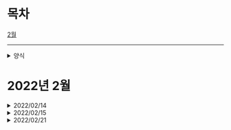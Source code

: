  # 목차

 [2월](https://github.com/urous3814/urous3814/blob/main/Development_log.md#2022%EB%85%84-2%EC%9B%94)   
  
---

<details>
<summary>양식</summary>
<div markdown="1">
  
---

## 날짜

### [프로젝트명](프로젝트 레포 링크)

#### 프로그램명
  
  * 주요변경사항(보충설명)
    * 하위 변경사항
      * 하위 변경사항 설명

#### 회의
  
  * 활동명
    * 주요 내용
      * 결과 및 보충내용
  
---
 
</div>
</details>

# 2022년 2월

<details>
<summary>2022/02/14</summary>
<div markdown="1">  
 
-----------------------------------------------------------------------------

## 2022/02/14 [OFFLINE]

### [The Coala](https://github.com/urous3814/TheCoala_Dev/tree/main/02/14)

#### Coala Windows Server

 * ListBox2 접속학생 표기방법, 저장방법 변동(id -> id,name / ~~배열에 저장~~ )
   * SUNCHUL function 수정
     * name값 받아오는 sql 추가
   * Check_Login function 수정
     * logout시 표기되는 요소 id > name 수정
   * user interface 표기되는 요소 name 으로 수정
  
 * Coala Server 원격 종료 수단 제작(redis/RestAPI 사용)
   * RestAPI 기능 제작
   * Thread 기능추가, **수정필요**
   
 * id, name 값 제대로 저장 안된것들 수정(API, mysql)
   * teacher, teacher_name, teacher_id, Teacher, Teacher_Check 변수 제대로 매칭 안된 값들 수정, **변수 정리 및 통합 필요**
   
#### Coala Meeting
  
  * 전체 프로세스 테스트 진행 (Client 24대 사용)
    * Client 비정상 Close(Terminate)시 DB에 Login_Status 변경 안되는 오류 발생
       *  서버에서 DB Login_Status 변경 기능 도입하기로 결정   
    * 서버 원격 접속해제 기능 필요함 
      * 기능 추가, **테스트 필요**   
    * Wifi 강제 종료로 인한 Client 비정상 Disconnect 시 Reconnect 기능에서 오류발생   

  * 회의 진행
    * 보완사항
      1. Problem 다중 전송 기능 필요 (구현)
      2. Connection Check 시 Timer 을 활용해 Reconnect 기능 구현 (구현)(테스트 완료)
      3. API 강희쌤ver로 변경 필요 **(미구현)**
 
 ---
 
</div>
</details>
  
<details>
<summary>2022/02/15</summary>
<div markdown="1">  
  
 ---

## 2022/02/15 [OFFLINE]

### [The Coala](https://github.com/urous3814/TheCoala_Dev/tree/main/02/15)

#### Coala Windows Server
  
  * Coala Server 원격 종료 수단 제작
    * key: ID_Tcheck / value: Logout 을 redis에서 수신해 원격 종료
      * Thread에 id_Tcheck 값들 받아와 Logout이면 ServerLogout() function 수행   
        CodeSubmit이면 CodeSubmitClick function 수행
      * Server의 Form1->Close function 수행 시 프로세스에 Server가 남아있는 버그 발생
        * 현재 Form10 Show로 대체함
   * Login_Check function 에서 Logout한 User Name 표기 오류 해결

#### Coala Meating
  
  * 회의 진행
    * Coala Client 디자인 변경 필요
      * Client의 Answer Panel을 위에서 왼쪽으로 옮기기
      * Client의 Compile, SendCode 버튼 중앙으로 옮기기(미정)
    * Coala API 사용시 key: ID_Tcheck의 value에 요청 사항(CodeSubmit, Logout)을 넣어서 보내기
 
 ---
 
</div>
</details>
  
  
<details>
<summary>2022/02/21</summary>
<div markdown="1">
  
---

## 2022/02/21 [ONLINE]

### [The Coala](https://github.com/urous3814/TheCoala_Dev/tree/main/02/21)

#### The Coala Server
  
  * 모든 API 사용부 Try Catch로 변경(API)
    * 정답처리 부분 Try Catch처리
      * 정답처리시 먼저 id_Scheck 보내놓고 처리

#### 회의
  
  * The Coala Test
    * 호주 원격수업
      * 호주는 인터넷 딜레이가 길어 현 api 시간제한으로는 어려움(issue)
    * try catch 로 api 기동시 에러가 안난다고 함
      * 현재 테스트중
        * 별 문제 없이 작동중
    * 새 디자인 초안 완성
      *도입중(태민t)
    * 마지막 한명이 안나가는 일 발생
    
  
---
 
</div>
</details>

